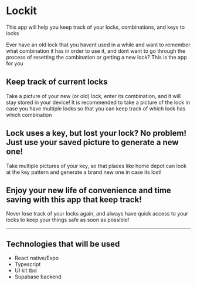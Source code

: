 # Lockit
This app will help you keep track of your locks, combinations, and keys to locks

Ever have an old lock that you havent used in a while and want to remember what combination it
has in order to use it, and dont want to go through the process of resetting the combination
or getting a new lock? This is the app for you

## Keep track of current locks
Take a picture of your new (or old) lock, enter its combination, and it will stay stored in your device!
It is recommended to take a picture of the lock in case you have multiple locks so that you can keep track
of which lock has which combination

## Lock uses a key, but lost your lock? No problem! Just use your saved picture to generate a new one!
Take multiple pictures of your key, so that places like home depot can look at the key pattern and generate
a brand new one in case its lost!

## Enjoy your new life of convenience and time saving with this app that keep track!
Never lose track of your locks again, and always have quick access to your locks to keep your things
safe as soon as possible!

--------------------

## Technologies that will be used
* React native/Expo
* Typescript
* UI kit tbd
* Supabase backend
